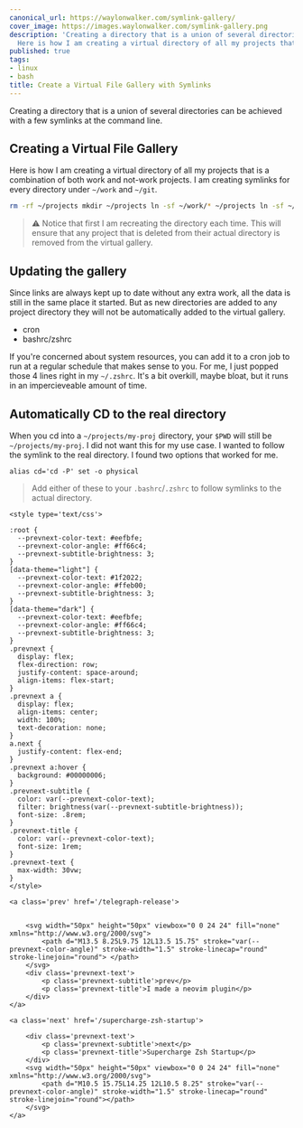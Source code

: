```yaml
---
canonical_url: https://waylonwalker.com/symlink-gallery/
cover_image: https://images.waylonwalker.com/symlink-gallery.png
description: 'Creating a directory that is a union of several directories can be achieved
  Here is how I am creating a virtual directory of all my projects that is a ⚠ Notice '
published: true
tags:
- linux
- bash
title: Create a Virtual File Gallery with Symlinks
---
```


Creating a directory that is a union of several directories can be achieved with a few symlinks at the command line.

## Creating a Virtual File Gallery

Here is how I am creating a virtual directory of all my projects that is a combination of both work and not-work projects.  I am creating symlinks for every directory under `~/work` and `~/git`.

```bash
rm -rf ~/projects mkdir ~/projects ln -sf ~/work/* ~/projects ln -sf ~/git/* ~/projects
```

> ⚠ Notice that first I am recreating the directory each time. This will ensure
> that any project that is deleted from their actual directory is removed from
> the virtual gallery.
 
## Updating the gallery

Since links are always kept up to date without any extra work, all the data is still in the same place it started.  But as new directories are added to any project directory they will not be automatically added to the virtual gallery.

* cron
* bashrc/zshrc

If you're concerned about system resources, you can add it to a cron job to run at a regular schedule that makes sense to you.  For me, I just popped those 4 lines right in my `~/.zshrc`.  It's a bit overkill, maybe bloat, but it runs in an impercieveable amount of time.

## Automatically CD to the real directory

When you cd into a `~/projects/my-proj` directory, your `$PWD` will still be
`~/projects/my-proj`.  I did not want this for my use case.  I wanted to follow
the symlink to the real directory.  I found two options that worked for me.

```
alias cd='cd -P' set -o physical
```

> Add either of these to your `.bashrc`/`.zshrc` to follow symlinks to the
> actual directory.
<div class='prevnext'>

    <style type='text/css'>

    :root {
      --prevnext-color-text: #eefbfe;
      --prevnext-color-angle: #ff66c4;
      --prevnext-subtitle-brightness: 3;
    }
    [data-theme="light"] {
      --prevnext-color-text: #1f2022;
      --prevnext-color-angle: #ffeb00;
      --prevnext-subtitle-brightness: 3;
    }
    [data-theme="dark"] {
      --prevnext-color-text: #eefbfe;
      --prevnext-color-angle: #ff66c4;
      --prevnext-subtitle-brightness: 3;
    }
    .prevnext {
      display: flex;
      flex-direction: row;
      justify-content: space-around;
      align-items: flex-start;
    }
    .prevnext a {
      display: flex;
      align-items: center;
      width: 100%;
      text-decoration: none;
    }
    a.next {
      justify-content: flex-end;
    }
    .prevnext a:hover {
      background: #00000006;
    }
    .prevnext-subtitle {
      color: var(--prevnext-color-text);
      filter: brightness(var(--prevnext-subtitle-brightness));
      font-size: .8rem;
    }
    .prevnext-title {
      color: var(--prevnext-color-text);
      font-size: 1rem;
    }
    .prevnext-text {
      max-width: 30vw;
    }
    </style>
    
    <a class='prev' href='/telegraph-release'>
    

        <svg width="50px" height="50px" viewbox="0 0 24 24" fill="none" xmlns="http://www.w3.org/2000/svg">
            <path d="M13.5 8.25L9.75 12L13.5 15.75" stroke="var(--prevnext-color-angle)" stroke-width="1.5" stroke-linecap="round" stroke-linejoin="round"> </path>
        </svg>
        <div class='prevnext-text'>
            <p class='prevnext-subtitle'>prev</p>
            <p class='prevnext-title'>I made a neovim plugin</p>
        </div>
    </a>
    
    <a class='next' href='/supercharge-zsh-startup'>
    
        <div class='prevnext-text'>
            <p class='prevnext-subtitle'>next</p>
            <p class='prevnext-title'>Supercharge Zsh Startup</p>
        </div>
        <svg width="50px" height="50px" viewbox="0 0 24 24" fill="none" xmlns="http://www.w3.org/2000/svg">
            <path d="M10.5 15.75L14.25 12L10.5 8.25" stroke="var(--prevnext-color-angle)" stroke-width="1.5" stroke-linecap="round" stroke-linejoin="round"></path>
        </svg>
    </a>
  </div>